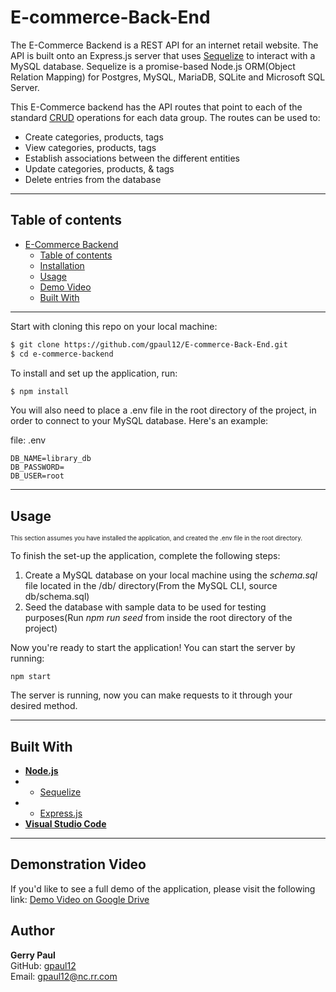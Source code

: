 # E-commerce-Back-End

The E-Commerce Backend is a REST API for an internet retail website. The API is built onto an Express.js server that uses [Sequelize](https://sequelize.org/master/) to interact with a MySQL database. Sequelize is a promise-based Node.js ORM(Object Relation Mapping) for Postgres, MySQL, MariaDB, SQLite and Microsoft SQL Server.

This E-Commerce backend has the API routes that point to each of the standard [CRUD](https://en.wikipedia.org/wiki/Create,_read,_update_and_delete) operations for each data group. The routes can be used to:

- Create categories, products, tags
- View categories, products, tags
- Establish associations between the different entities
- Update categories, products, & tags
- Delete entries from the database

---

## **Table of contents**

- [E-Commerce Backend](#e-commerce-backend)
  - [Table of contents](#table-of-contents)
  - [Installation](#installation)
  - [Usage](#usage)
  - [Demo Video](#demonstration-video)
  - [Built With](#built-with)

---

Start with cloning this repo on your local machine:

```sh
$ git clone https://github.com/gpaul12/E-commerce-Back-End.git
$ cd e-commerce-backend
```

To install and set up the application, run:

```sh
$ npm install
```

You will also need to place a .env file in the root directory of the project, in order to connect to your MySQL database. Here's an example:

file: .env

```
DB_NAME=library_db
DB_PASSWORD=
DB_USER=root
```

---

## **Usage**

<sub><sup>This section assumes you have installed the application, and created the .env file in the root directory.</sub></sup>

To finish the set-up the application, complete the following steps:

1. Create a MySQL database on your local machine using the _schema.sql_ file located in the /db/ directory(From the MySQL CLI, source db/schema.sql)
2. Seed the database with sample data to be used for testing purposes(Run _npm run seed_ from inside the root directory of the project)

Now you're ready to start the application! You can start the server by running:

```
npm start
```

The server is running, now you can make requests to it through your desired method. 

---

## **Built With**

- [**Node.js**](https://nodejs.org/en/about/)
- - [Sequelize](https://www.npmjs.com/package/sequelize)
- - [Express.js](https://www.npmjs.com/package/express)
- [**Visual Studio Code**](https://code.visualstudio.com/)

---

## **Demonstration Video**

If you'd like to see a full demo of the application, please visit the following link: [Demo Video on Google Drive](https://drive.google.com/file/d/1uVv12RdgGpGfC13LZHh0F31BEiwK8auA/view)

## **Author**

**Gerry Paul**  
GitHub: [gpaul12](https://github.com/gpaul12)  
Email: [gpaul12@nc.rr.com](mailto:gpaul12@nc.rr.com)
